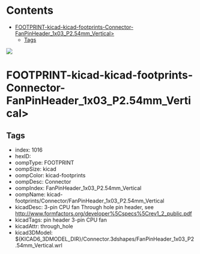 



Contents
========

* [FOOTPRINT-kicad-kicad-footprints-Connector-FanPinHeader_1x03_P2.54mm_Vertical>](#footprint-kicad-kicad-footprints-connector-fanpinheader_1x03_p254mm_vertical)
	* [Tags](#tags)
  
![][im]
# FOOTPRINT-kicad-kicad-footprints-Connector-FanPinHeader_1x03_P2.54mm_Vertical>

## Tags

- index: 1016
- hexID: 
- oompType: FOOTPRINT
- oompSize: kicad
- oompColor: kicad-footprints
- oompDesc: Connector
- oompIndex: FanPinHeader_1x03_P2.54mm_Vertical
- oompName: kicad-footprints/Connector/FanPinHeader_1x03_P2.54mm_Vertical
- kicadDesc: 3-pin CPU fan Through hole pin header, see http://www.formfactors.org/developer%5Cspecs%5Crev1_2_public.pdf
- kicadTags: pin header 3-pin CPU fan
- kicadAttr: through_hole
- kicad3DModel: ${KICAD6_3DMODEL_DIR}/Connector.3dshapes/FanPinHeader_1x03_P2.54mm_Vertical.wrl



[im]: image.png
